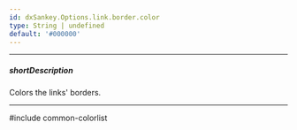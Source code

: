 ```yaml
---
id: dxSankey.Options.link.border.color
type: String | undefined
default: '#000000'
---
```

---
##### shortDescription
Colors the links' borders.

---
#include common-colorlist